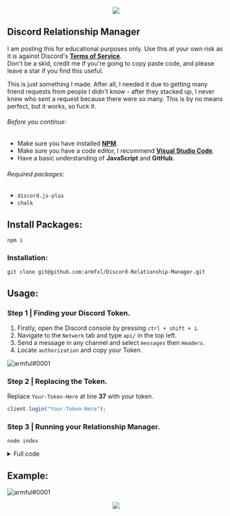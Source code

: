 <p align="center">
    <a href="https://discord.gg/MeD6HFx9fG">
  <img src="https://i.imgur.com/RZjyfjG.png"/>
    </a>
</p>

## Discord Relationship Manager

I am posting this for educational purposes only. Use this at your own risk as it is against Discord's **[Terms of Service](https://dis.gd/terms)**.  
Don't be a skid, credit me if you're going to copy paste code, and please leave a star if you find this useful.

This is just something I made. After all, I needed it due to getting many friend requests from people I didn't know - after they stacked up, I never knew who sent a request because there were so many. This is by no means perfect, but it works, so fuck it.

###### Before you continue:
- Make sure you have installed **[NPM](https://www.npmjs.com/get-npm)**.
- Make sure you have a code editor, I recommend **[Visual Studio Code](https://code.visualstudio.com/)**.
- Have a basic understanding of **JavaScript** and **GitHub**.

###### Required packages:
- `discord.js-plus`
- `chalk`

## Install Packages:
    npm i

### Installation:
    git clone git@github.com:armfxl/Discord-Relationship-Manager.git

## Usage:

### Step 1 | Finding your Discord Token.

  1. Firstly, open the Discord console by pressing `ctrl + shift + i`.
  2. Navigate to the `Network` tab and type `api/` in the top left.
  3. Send a message in any channel and select `messages` then `Headers`.
  4. Locate `authorization` and copy your Token.

  ![armful#0001](https://i.imgur.com/QJHBbnj.png)
  
### Step 2 | Replacing the Token.

Replace `Your-Token-Here` at line **37** with your token.
```js
client.login("Your-Token-Here");
```

### Step 3 | Running your Relationship Manager.

    node index

<details>
  <summary>Full code</summary>
  
```js
const { Client } = require('discord.js-plus');
const Chalk = require('chalk');
const client = new Client();

client.on('ready', msg => {

    console.clear();
    console.log(`
    ┌─────────────────────────────────────────────┐
    │   Discord Relationship Manager by ${Chalk.redBright('armful')}    │
    └─────────────────────────────────────────────┘

    Successfully logged in as ${Chalk.redBright(client.user.tag)}
    Friends: ${Chalk.redBright(client.user.friends.size)} | ID: ${Chalk.redBright(client.user.id)}
        `)

});

//--------------------------------------------| Friend request received.

client.on('relationshipAdd', x => {
    console.log(`    [${Chalk.cyan('?')}] ${Chalk.cyan(x.user.username + '#' + x.user.discriminator)} sent a friend request. - Total Friends: ${Chalk.cyan(client.user.friends.size)}.\n`)
});

//--------------------------------------------| Friend request accepted.

client.on('relationshipUpdate', x => {
    console.log(`    [${Chalk.greenBright('+')}] ${Chalk.greenBright(x.user.username + '#' + x.user.discriminator)} was added successfully - Total Friends: ${Chalk.greenBright(client.user.friends.size)}.\n`)
});

//--------------------------------------------| Friend request denied / Friend removed.

client.on('relationshipRemove', x => {
    console.log(`    [${Chalk.redBright('-')}] ${Chalk.redBright(x.user.username + '#' + x.user.discriminator)} was removed successfully - Total Friends: ${Chalk.redBright(client.user.friends.size)}.\n`)
});

client.login("Your-Token-Here");
```
  
</details>


## Example:

![armful#0001](https://i.imgur.com/7NjA9HH.png)

<p align="center">
  <a href="https://discord.gg/MeD6HFx9fG">
  <img src="https://i.imgur.com/t2jixCo.png"/>
  </a>
</p>

